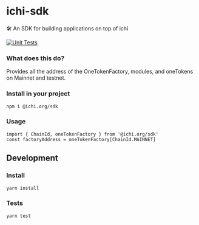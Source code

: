 # ichi-sdk
🛠 An SDK for building applications on top of ichi

[![Unit Tests](https://github.com/ichifarm/ichi-sdk/actions/workflows/unit-test.yml/badge.svg)](https://github.com/ichifarm/ichi-sdk/actions/workflows/unit-test.yml)

### What does this do?
Provides all the address of the OneTokenFactory, modules, and oneTokens on Mainnet and testnet.

### Install in your project
``` 
npm i @ichi.org/sdk
```

### Usage
```
import { ChainId, oneTokenFactory } from '@ichi.org/sdk'
const factoryAddress = oneTokenFactory[ChainId.MAINNET]
```

## Development
### Install
```
yarn install
```
### Tests
```
yarn test
```
